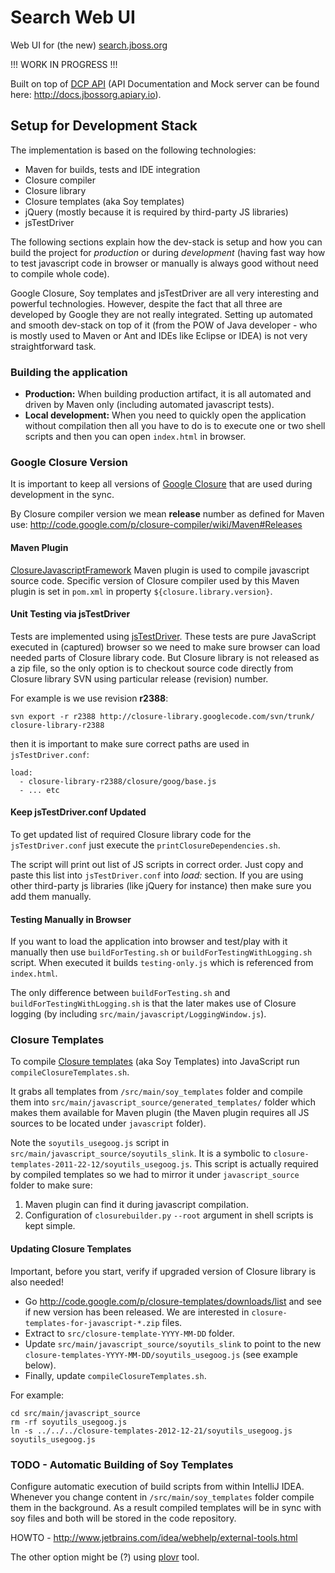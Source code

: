 # Search Web UI

Web UI for (the new) [search.jboss.org](http://search.jboss.org/)

!!! WORK IN PROGRESS !!!

Built on top of [DCP API](https://github.com/jbossorg/dcp-api) (API Documentation and Mock server can be found here: <http://docs.jbossorg.apiary.io>).

## Setup for Development Stack

The implementation is based on the following technologies:

- Maven for builds, tests and IDE integration
- Closure compiler
- Closure library
- Closure templates (aka Soy templates)
- jQuery (mostly because it is required by third-party JS libraries)
- jsTestDriver

The following sections explain how the dev-stack is setup and how you can build the project for _production_ or during _development_ (having fast way how to test javascript code in browser or manually is always good without need to compile whole code).

Google Closure, Soy templates and jsTestDriver are all very interesting and powerful technologies. However, despite the fact that all three are developed by Google they are not really integrated. Setting up automated and smooth dev-stack on top of it (from the POW of Java developer - who is mostly used to Maven or Ant and IDEs like Eclipse or IDEA) is not very straightforward task.

### Building the application

- **Production:** When building production artifact, it is all automated and driven by Maven only (including automated javascript tests).
- **Local development:** When you need to quickly open the application without compilation then all you have to do is to execute one or two shell scripts and then you can open `index.html` in browser.

### Google Closure Version

It is important to keep all versions of [Google Closure](https://developers.google.com/closure) that are used during development in the sync.

By Closure compiler version we mean **release** number as defined for Maven use:
<http://code.google.com/p/closure-compiler/wiki/Maven#Releases>

#### Maven Plugin

[ClosureJavascriptFramework](https://github.com/jlgrock/ClosureJavascriptFramework) Maven plugin is used to compile javascript source code. Specific version of Closure compiler used by this Maven plugin is set in `pom.xml` in property `${closure.library.version}`.

#### Unit Testing via jsTestDriver

Tests are implemented using [jsTestDriver](http://code.google.com/p/js-test-driver/). These tests are pure JavaScript executed in (captured) browser so we need to make sure
browser can load needed parts of Closure library code. But Closure library is not released as a zip file, so the only option is to checkout source code directly from Closure library SVN using particular release (revision) number.

For example is we use revision **r2388**:

```
svn export -r r2388 http://closure-library.googlecode.com/svn/trunk/ closure-library-r2388
```

then it is important to make sure correct paths are used in `jsTestDriver.conf`:

```
load:
  - closure-library-r2388/closure/goog/base.js
  - ... etc
```

#### Keep jsTestDriver.conf Updated

To get updated list of required Closure library code for the `jsTestDriver.conf` just execute the `printClosureDependencies.sh`.

The script will print out list of JS scripts in correct order. Just copy and paste this list into `jsTestDriver.conf` into _load:_ section. If you are using other third-party js libraries
(like jQuery for instance) then make sure you add them manually.

#### Testing Manually in Browser

If you want to load the application into browser and test/play with it manually then use `buildForTesting.sh` or `buildForTestingWithLogging.sh` script.
When executed it builds `testing-only.js` which is referenced from `index.html`.

The only difference between `buildForTesting.sh` and `buildForTestingWithLogging.sh` is that the later makes use of Closure logging (by including
`src/main/javascript/LoggingWindow.js`).

### Closure Templates

To compile [Closure templates](https://developers.google.com/closure/templates/) (aka Soy Templates) into JavaScript run `compileClosureTemplates.sh`.

It grabs all templates from `/src/main/soy_templates` folder and compile them into
`src/main/javascript_source/generated_templates/` folder which makes them available
for Maven plugin (the Maven plugin requires all JS sources to be located under `javascript` folder).

Note the `soyutils_usegoog.js` script in `src/main/javascript_source/soyutils_slink`.
It is a symbolic to `closure-templates-2011-22-12/soyutils_usegoog.js`. This script is actually required by
compiled templates so we had to mirror it under `javascript_source` folder to make sure:

1. Maven plugin can find it during javascript compilation.
2. Configuration of `closurebuilder.py` `--root` argument in shell scripts is kept simple.

#### Updating Closure Templates

Important, before you start, verify if upgraded version of Closure library is also needed!

- Go <http://code.google.com/p/closure-templates/downloads/list> and see if new version has been released. We are interested in `closure-templates-for-javascript-*.zip` files.
- Extract to `src/closure-template-YYYY-MM-DD` folder.
- Update `src/main/javascript_source/soyutils_slink` to point to the new `closure-templates-YYYY-MM-DD/soyutils_usegoog.js` (see example below).
- Finally, update `compileClosureTemplates.sh`.

For example:
```
cd src/main/javascript_source
rm -rf soyutils_usegoog.js
ln -s ../../../closure-templates-2012-12-21/soyutils_usegoog.js soyutils_usegoog.js
```

### TODO - Automatic Building of Soy Templates 

Configure automatic execution of build scripts from within IntelliJ IDEA. Whenever you change content in `/src/main/soy_templates` folder compile them in the background. As a result compiled templates will be in sync with soy files and both will be stored in the code repository. 

HOWTO - <http://www.jetbrains.com/idea/webhelp/external-tools.html>

The other option might be (?) using [plovr](http://plovr.com) tool.